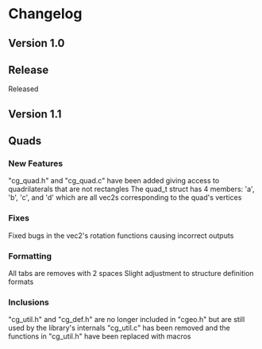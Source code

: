 
# Changelog

## Version 1.0
## Release

Released

## Version 1.1
## Quads

### New Features

"cg_quad.h" and "cg_quad.c" have been added giving access to quadrilaterals that are not rectangles
The quad_t struct has 4 members: 'a', 'b', 'c', and 'd' which are all vec2s corresponding to the quad's vertices

### Fixes

Fixed bugs in the vec2's rotation functions causing incorrect outputs

### Formatting

All tabs are removes with 2 spaces
Slight adjustment to structure definition formats

### Inclusions

"cg_util.h" and "cg_def.h" are no longer included in "cgeo.h" but are still used by the library's internals
"cg_util.c" has been removed and the functions in "cg_util.h" have been replaced with macros

